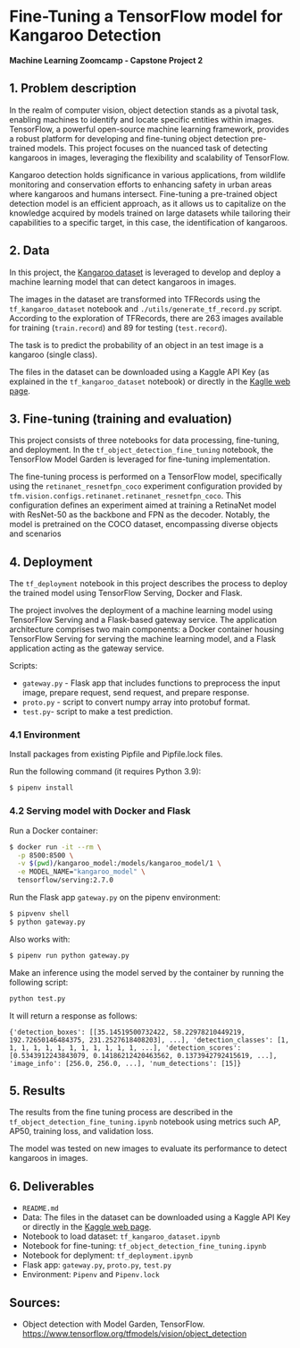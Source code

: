 # Fine-Tuning a TensorFlow model for Kangaroo Detection

**Machine Learning Zoomcamp - Capstone Project 2**

## 1. Problem description

In the realm of computer vision, object detection stands as a pivotal task, enabling machines to identify and locate specific entities within images. TensorFlow, a powerful open-source machine learning framework, provides a robust platform for developing and fine-tuning object detection pre-trained models. This project focuses on the nuanced task of detecting kangaroos in images, leveraging the flexibility and scalability of TensorFlow.

Kangaroo detection holds significance in various applications, from wildlife monitoring and conservation efforts to enhancing safety in urban areas where kangaroos and humans intersect. Fine-tuning a pre-trained object detection model is an efficient approach, as it allows us to capitalize on the knowledge acquired by models trained on large datasets while tailoring their capabilities to a specific target, in this case, the identification of kangaroos.

## 2. Data

In this project, the [Kangaroo dataset](https://www.kaggle.com/datasets/hugozanini1/kangaroodataset) is leveraged to develop and deploy a machine learning model that can detect kangaroos in images.

The images in the dataset are transformed into TFRecords using the `tf_kangaroo_dataset` notebook and `./utils/generate_tf_record.py` script. According to the exploration of TFRecords, there are 263 images available for training (`train.record`) and 89 for testing (`test.record`).

The task is to predict the probability of an object in an test image is a kangaroo (single class).

The files in the dataset can be downloaded using a Kaggle API Key (as explained in the `tf_kangaroo_dataset` notebook) or directly in the [Kaglle web page](https://www.kaggle.com/datasets/hugozanini1/kangaroodataset).

## 3. Fine-tuning (training and evaluation)

This project consists of three notebooks for data processing, fine-tuning, and deployment. In the `tf_object_detection_fine_tuning` notebook, the TensorFlow Model Garden is leveraged for fine-tuning implementation.

The fine-tuning process is performed on a TensorFlow model, specifically using the `retinanet_resnetfpn_coco` experiment configuration provided by `tfm.vision.configs.retinanet.retinanet_resnetfpn_coco`. This configuration defines an experiment aimed at training a RetinaNet model with ResNet-50 as the backbone and FPN as the decoder. Notably, the model is pretrained on the COCO dataset, encompassing diverse objects and scenarios

## 4. Deployment

The `tf_deployment` notebook in this project describes the process to deploy the trained model using TensorFlow Serving, Docker and Flask.

The project involves the deployment of a machine learning model using TensorFlow Serving and a Flask-based gateway service. The application architecture comprises two main components: a Docker container housing TensorFlow Serving for serving the machine learning model, and a Flask application acting as the gateway service.

Scripts:

- `gateway.py` - Flask app that includes functions to preprocess the input image, prepare request, send request, and prepare response.
- `proto.py` - script to convert numpy array into protobuf format.
- `test.py`- script to make a test prediction.

### 4.1 Environment

Install packages from existing Pipfile and Pipfile.lock files.

Run the following command (it requires Python 3.9):

```bash
$ pipenv install
```

### 4.2 Serving model with Docker and Flask

Run a Docker container:

```bash
$ docker run -it --rm \
  -p 8500:8500 \
  -v $(pwd)/kangaroo_model:/models/kangaroo_model/1 \
  -e MODEL_NAME="kangaroo_model" \
  tensorflow/serving:2.7.0
```

Run the Flask app `gateway.py` on the pipenv environment:

```bash
$ pipvenv shell
$ python gateway.py
```

Also works with:

```bash
$ pipenv run python gateway.py
```

Make an inference using the model served by the container by running the following script:

```bash
python test.py
```

It will return a response as follows:

`{'detection_boxes': [[35.14519500732422, 58.22978210449219, 192.72650146484375, 231.2527618408203], ...], 'detection_classes': [1, 1, 1, 1, 1, 1, 1, 1, 1, 1, 1, 1, ...], 'detection_scores': [0.5343912243843079, 0.14186212420463562, 0.1373942792415619, ...], 'image_info': [256.0, 256.0, ...], 'num_detections': [15]}`

## 5. Results

The results from the fine tuning process are described in the `tf_object_detection_fine_tuning.ipynb` notebook using metrics such AP, AP50, training loss, and validation loss.

The model was tested on new images to evaluate its performance to detect kangaroos in images.

## 6. Deliverables

- `README.md`
- Data: The files in the dataset can be downloaded using a Kaggle API Key or directly in the [Kaggle web page](https://www.kaggle.com/datasets/hugozanini1/kangaroodataset).
- Notebook to load dataset: `tf_kangaroo_dataset.ipynb`
- Notebook for fine-tuning: `tf_object_detection_fine_tuning.ipynb`
- Notebook for deplyment: `tf_deployment.ipynb`
- Flask app: `gateway.py`, `proto.py`, `test.py`
- Environment: `Pipenv` and `Pipenv.lock`

## Sources:

- Object detection with Model Garden, TensorFlow. https://www.tensorflow.org/tfmodels/vision/object_detection

